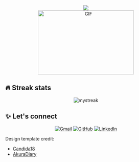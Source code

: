 <div align=center>  
  <div align="center">
    <a href="https://github.com/DenverCoder1/readme-typing-svg">
      <img src="https://readme-typing-svg.herokuapp.com?lines=Hello+world!+I'm+Angie;Software+Engineer;&center=true&width=500&height=50">
    </a>
  </div>
    <img alt="GIF" src="https://64.media.tumblr.com/c2b0e762823caacc6ba059af77640d89/tumblr_mrlos5mnyv1sq16nao1_500.gif" width=300 height=200/> 
  <h2 align="left"> 🔥 Streak stats</h2>
    <p align="center"><img src="https://github-readme-streak-stats.herokuapp.com/?user=angierove&theme=tokyonight" alt="mystreak"/></p>
  <h2 align="left"> ✨ Let's connect</h2>
    <p>  
	    <a href="mailto:angierojasven@gmail.com"><img src="https://img.icons8.com/bubbles/50/000000/gmail.png" alt="Gmail"/></a>
	    <a href="https://github.com/angierove"><img src="https://img.icons8.com/bubbles/50/000000/github.png" alt="GitHub"/></a>
	    <a href="https://www.linkedin.com/in/ang%C3%A9lica-rojas-923b44132"><img src="https://img.icons8.com/bubbles/50/000000/linkedin.png" alt="LinkedIn"/></a>
    </p>   
</div>



Design template credit: 
* [Candida18](https://github.com/Candida18)
* [AkuraDiary](https://github.com/AkuraDiary)
<!--
**angierove/angierove** is a ✨ _special_ ✨ repository because its `README.md` (this file) appears on your GitHub profile.

Here are some ideas to get you started:

- 🔭 I’m currently working on ...
- 🌱 I’m currently learning ...
- 👯 I’m looking to collaborate on ...
- 🤔 I’m looking for help with ...
- 💬 Ask me about ...
- 📫 How to reach me: ...
- 😄 Pronouns: ...
- ⚡ Fun fact: ...
-->
